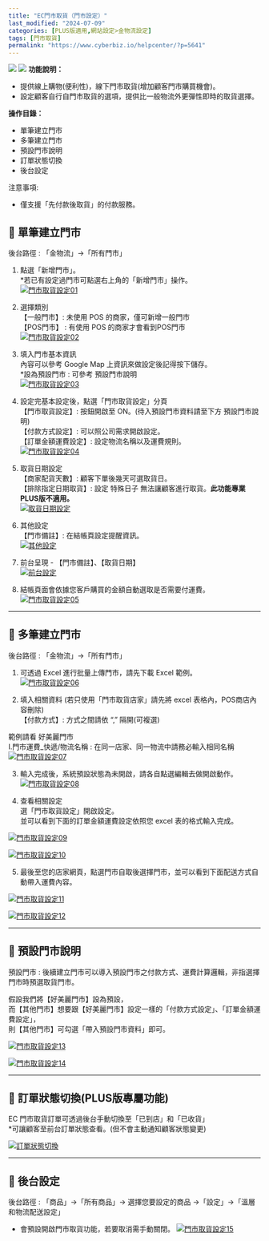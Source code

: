 ```yaml
---
title: "EC門市取貨（門市設定）"
last_modified: "2024-07-09"
categories: [PLUS版適用,網站設定>金物流設定]
tags: [門市取貨]
permalink: "https://www.cyberbiz.io/helpcenter/?p=5641"
---
```


![](https://www.cyberbiz.io/helpcenter/wp-content/uploads/一般版1.png)
![](https://www.cyberbiz.io/helpcenter/wp-content/uploads/PLUS版3.png)
**功能說明：**  

* 提供線上購物(便利性)，線下門市取貨(增加顧客門市購買機會)。 
* 設定顧客自行自門市取貨的選項，提供比一般物流外更彈性即時的取貨選擇。 

**操作目錄：**

* 單筆建立門市
* 多筆建立門市
* 預設門市說明
* 訂單狀態切換
* 後台設定

注意事項:  

* 僅支援「先付款後取貨」的付款服務。 



## 📌 單筆建立門市


後台路徑 : 「金物流」→「所有門市」  


1. 點選「新增門市」。   
*若已有設定過門市可點選右上角的「新增門市」操作。  
[![門市取貨設定01](https://www.cyberbiz.io/support/wp-content/uploads/門市取貨設定01-1.png)](https://www.cyberbiz.io/support/wp-content/uploads/門市取貨設定01-1.png)



2. 選擇類別  
【一般門市】: 未使用 POS 的商家，僅可新增一般門市  
【POS門市】 : 有使用 POS 的商家才會看到POS門市  
[![門市取貨設定02](https://www.cyberbiz.io/support/wp-content/uploads/門市取貨設定02.png)](https://www.cyberbiz.io/support/wp-content/uploads/門市取貨設定02.png)



3. 填入門市基本資訊  
內容可以參考 Google Map 上資訊來做設定後記得按下儲存。  
*設為預設門市 : 可參考 預設門市說明  
[![門市取貨設定03](https://www.cyberbiz.io/support/wp-content/uploads/門市取貨設定03.png)](https://www.cyberbiz.io/support/wp-content/uploads/門市取貨設定03.png)



4. 設定完基本設定後，點選「門市取貨設定」分頁   
【門市取貨設定】: 按鈕開啟至 ON。(待入預設門市資料請至下方 預設門市說明)  
【付款方式設定】: 可以照公司需求開啟設定。  
【訂單金額運費設定】: 設定物流名稱以及運費規則。  
[![門市取貨設定04](https://www.cyberbiz.io/support/wp-content/uploads/門市取貨設定04.png)](https://www.cyberbiz.io/support/wp-content/uploads/門市取貨設定04.png)



5. 取貨日期設定   
【商家配貨天數】: 顧客下單後幾天可選取貨日。  
【排除指定日期取貨】: 設定 特殊日子 無法讓顧客進行取貨。**此功能專業 PLUS版不適用。**  
[![取貨日期設定](https://www.cyberbiz.io/helpcenter/wp-content/uploads/EC門市取貨門市設定.png)](https://www.cyberbiz.io/helpcenter/wp-content/uploads/EC門市取貨門市設定.png)



6. 其他設定  
【門市備註】: 在結帳頁設定提醒資訊。  
[![其他設定](https://www.cyberbiz.io/support/wp-content/uploads/門市取貨設定18.png)](https://www.cyberbiz.io/support/wp-content/uploads/門市取貨設定18.png)



7. 前台呈現 - 【門市備註】、【取貨日期】  
[![前台設定](https://www.cyberbiz.io/support/wp-content/uploads/門市取貨設定19.png)](https://www.cyberbiz.io/support/wp-content/uploads/門市取貨設定19.png)



8. 結帳頁面會依據您客戶購買的金額自動選取是否需要付運費。  
[![門市取貨設定05](https://www.cyberbiz.io/support/wp-content/uploads/門市取貨設定05.png)](https://www.cyberbiz.io/support/wp-content/uploads/門市取貨設定05.png)



* * *



## 📌 多筆建立門市


後台路徑 : 「金物流」→「所有門市」  


1. 可透過 Excel 進行批量上傳門市，請先下載 Excel 範例。  
[![門市取貨設定06](https://www.cyberbiz.io/support/wp-content/uploads/門市取貨設定06.png)](https://www.cyberbiz.io/support/wp-content/uploads/門市取貨設定06.png)



2. 填入相關資料 (若只使用「門市取貨店家」請先將 excel 表格內，POS商店內容刪除)   
【付款方式】: 方式之間請依 “,” 隔開(可複選)  

範例請看 好美麗門市  
I.門市運費_快遞/物流名稱 : 在同一店家、同一物流中請務必輸入相同名稱  
[![門市取貨設定07](https://www.cyberbiz.io/support/wp-content/uploads/門市取貨設定07.png)](https://www.cyberbiz.io/support/wp-content/uploads/門市取貨設定07.png)



3. 輸入完成後，系統預設狀態為未開啟，請各自點選編輯去做開啟動作。  
[![門市取貨設定08](https://www.cyberbiz.io/support/wp-content/uploads/門市取貨設定08.png)](https://www.cyberbiz.io/support/wp-content/uploads/門市取貨設定08.png)



4. 查看相關設定  
選「門市取貨設定」開啟設定。  
並可以看到下面的訂單金額運費設定依照您 excel 表的格式輸入完成。  

[![門市取貨設定09](https://www.cyberbiz.io/support/wp-content/uploads/門市取貨設定09-1.png)](https://www.cyberbiz.io/support/wp-content/uploads/門市取貨設定09-1.png)

[![門市取貨設定10](https://www.cyberbiz.io/support/wp-content/uploads/門市取貨設定10.png)](https://www.cyberbiz.io/support/wp-content/uploads/門市取貨設定10.png)



5. 最後至您的店家網頁，點選門市自取後選擇門市，並可以看到下面配送方式自動帶入運費內容。  

[![門市取貨設定11](https://www.cyberbiz.io/support/wp-content/uploads/門市取貨設定11.png)](https://www.cyberbiz.io/support/wp-content/uploads/門市取貨設定11.png)

[![門市取貨設定12](https://www.cyberbiz.io/support/wp-content/uploads/門市取貨設定12.png)](https://www.cyberbiz.io/support/wp-content/uploads/門市取貨設定12.png)



* * *



## 📌 預設門市說明


預設門市 : 後續建立門市可以導入預設門市之付款方式、運費計算邏輯，非指選擇門市時預選取貨門市。  

假設我們將【好美麗門市】設為預設，  
而【其他門市】想要跟【好美麗門市】設定一樣的「付款方式設定」、「訂單金額運費設定」，  
則【其他門市】可勾選「帶入預設門市資料」即可。  

[![門市取貨設定13](https://www.cyberbiz.io/support/wp-content/uploads/門市取貨設定13.png)](https://www.cyberbiz.io/support/wp-content/uploads/門市取貨設定13.png)

[![門市取貨設定14](https://www.cyberbiz.io/support/wp-content/uploads/門市取貨設定14.png)](https://www.cyberbiz.io/support/wp-content/uploads/門市取貨設定14.png)

* * *



## 📌 訂單狀態切換(PLUS版專屬功能)



EC 門市取貨訂單可透過後台手動切換至「已到店」和「已收貨」  
*可讓顧客至前台訂單狀態查看。(但不會主動通知顧客狀態變更)  

[![訂單狀態切換](https://www.cyberbiz.io/support/wp-content/uploads/門市取貨設定16.png)](https://www.cyberbiz.io/support/wp-content/uploads/門市取貨設定16.png)

* * *



## 📌 後台設定


後台路徑 :  「商品」→「所有商品」→ 選擇您要設定的商品 →「設定」→「溫層和物流配送設定」  


* 會預設開啟門市取貨功能，若要取消需手動關閉。
[![門市取貨設定15](https://www.cyberbiz.io/support/wp-content/uploads/門市取貨設定15.png)](https://www.cyberbiz.io/support/wp-content/uploads/門市取貨設定15.png)

